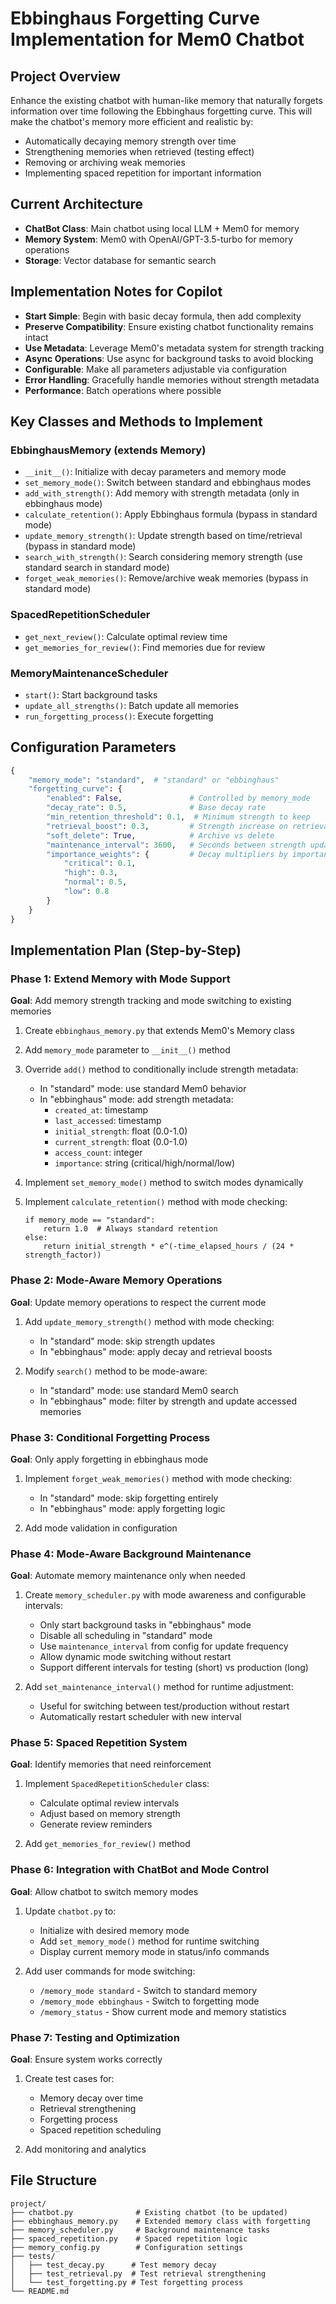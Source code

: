 # Ebbinghaus Forgetting Curve Implementation for Mem0 Chatbot

## Project Overview

Enhance the existing chatbot with human-like memory that naturally forgets information over time following the Ebbinghaus forgetting curve. This will make the chatbot's memory more efficient and realistic by:

- Automatically decaying memory strength over time
- Strengthening memories when retrieved (testing effect)
- Removing or archiving weak memories
- Implementing spaced repetition for important information

## Current Architecture

- **ChatBot Class**: Main chatbot using local LLM + Mem0 for memory
- **Memory System**: Mem0 with OpenAI/GPT-3.5-turbo for memory operations
- **Storage**: Vector database for semantic search

## Implementation Notes for Copilot

- **Start Simple**: Begin with basic decay formula, then add complexity
- **Preserve Compatibility**: Ensure existing chatbot functionality remains intact
- **Use Metadata**: Leverage Mem0's metadata system for strength tracking
- **Async Operations**: Use async for background tasks to avoid blocking
- **Configurable**: Make all parameters adjustable via configuration
- **Error Handling**: Gracefully handle memories without strength metadata
- **Performance**: Batch operations where possible

## Key Classes and Methods to Implement

### EbbinghausMemory (extends Memory)

- `__init__()`: Initialize with decay parameters and memory mode
- `set_memory_mode()`: Switch between standard and ebbinghaus modes
- `add_with_strength()`: Add memory with strength metadata (only in ebbinghaus mode)
- `calculate_retention()`: Apply Ebbinghaus formula (bypass in standard mode)
- `update_memory_strength()`: Update strength based on time/retrieval (bypass in standard mode)
- `search_with_strength()`: Search considering memory strength (use standard search in standard mode)
- `forget_weak_memories()`: Remove/archive weak memories (bypass in standard mode)

### SpacedRepetitionScheduler

- `get_next_review()`: Calculate optimal review time
- `get_memories_for_review()`: Find memories due for review

### MemoryMaintenanceScheduler

- `start()`: Start background tasks
- `update_all_strengths()`: Batch update all memories
- `run_forgetting_process()`: Execute forgetting

## Configuration Parameters

```python
{
    "memory_mode": "standard",  # "standard" or "ebbinghaus"
    "forgetting_curve": {
        "enabled": False,               # Controlled by memory_mode
        "decay_rate": 0.5,              # Base decay rate
        "min_retention_threshold": 0.1,  # Minimum strength to keep
        "retrieval_boost": 0.3,         # Strength increase on retrieval
        "soft_delete": True,            # Archive vs delete
        "maintenance_interval": 3600,   # Seconds between strength updates (3600=1hr for production, 60=1min for testing)
        "importance_weights": {         # Decay multipliers by importance
            "critical": 0.1,
            "high": 0.3,
            "normal": 0.5,
            "low": 0.8
        }
    }
}
```


## Implementation Plan (Step-by-Step)

### Phase 1: Extend Memory with Mode Support

**Goal**: Add memory strength tracking and mode switching to existing memories

1. Create `ebbinghaus_memory.py` that extends Mem0's Memory class
2. Add `memory_mode` parameter to `__init__()` method
3. Override `add()` method to conditionally include strength metadata:
   - In "standard" mode: use standard Mem0 behavior
   - In "ebbinghaus" mode: add strength metadata:
     - `created_at`: timestamp
     - `last_accessed`: timestamp
     - `initial_strength`: float (0.0-1.0)
     - `current_strength`: float (0.0-1.0)
     - `access_count`: integer
     - `importance`: string (critical/high/normal/low)

4. Implement `set_memory_mode()` method to switch modes dynamically
5. Implement `calculate_retention()` method with mode checking:
   ```
   if memory_mode == "standard":
       return 1.0  # Always standard retention
   else:
       return initial_strength * e^(-time_elapsed_hours / (24 * strength_factor))
   ```

### Phase 2: Mode-Aware Memory Operations

**Goal**: Update memory operations to respect the current mode

1. Add `update_memory_strength()` method with mode checking:
   - In "standard" mode: skip strength updates
   - In "ebbinghaus" mode: apply decay and retrieval boosts

2. Modify `search()` method to be mode-aware:
   - In "standard" mode: use standard Mem0 search
   - In "ebbinghaus" mode: filter by strength and update accessed memories

### Phase 3: Conditional Forgetting Process

**Goal**: Only apply forgetting in ebbinghaus mode

1. Implement `forget_weak_memories()` method with mode checking:
   - In "standard" mode: skip forgetting entirely
   - In "ebbinghaus" mode: apply forgetting logic

2. Add mode validation in configuration

### Phase 4: Mode-Aware Background Maintenance

**Goal**: Automate memory maintenance only when needed

1. Create `memory_scheduler.py` with mode awareness and configurable intervals:
   - Only start background tasks in "ebbinghaus" mode
   - Disable all scheduling in "standard" mode
   - Use `maintenance_interval` from config for update frequency
   - Allow dynamic mode switching without restart
   - Support different intervals for testing (short) vs production (long)

2. Add `set_maintenance_interval()` method for runtime adjustment:
   - Useful for switching between test/production without restart
   - Automatically restart scheduler with new interval

### Phase 5: Spaced Repetition System

**Goal**: Identify memories that need reinforcement

1. Implement `SpacedRepetitionScheduler` class:
   - Calculate optimal review intervals
   - Adjust based on memory strength
   - Generate review reminders

2. Add `get_memories_for_review()` method

### Phase 6: Integration with ChatBot and Mode Control

**Goal**: Allow chatbot to switch memory modes

1. Update `chatbot.py` to:
   - Initialize with desired memory mode
   - Add `set_memory_mode()` method for runtime switching
   - Display current memory mode in status/info commands

2. Add user commands for mode switching:
   - `/memory_mode standard` - Switch to standard memory
   - `/memory_mode ebbinghaus` - Switch to forgetting mode
   - `/memory_status` - Show current mode and memory statistics

### Phase 7: Testing and Optimization

**Goal**: Ensure system works correctly

1. Create test cases for:
   - Memory decay over time
   - Retrieval strengthening
   - Forgetting process
   - Spaced repetition scheduling

2. Add monitoring and analytics

## File Structure

```
project/
├── chatbot.py              # Existing chatbot (to be updated)
├── ebbinghaus_memory.py    # Extended memory class with forgetting
├── memory_scheduler.py     # Background maintenance tasks
├── spaced_repetition.py    # Spaced repetition logic
├── memory_config.py        # Configuration settings
├── tests/
│   ├── test_decay.py      # Test memory decay
│   ├── test_retrieval.py  # Test retrieval strengthening
│   └── test_forgetting.py # Test forgetting process
└── README.md
```

